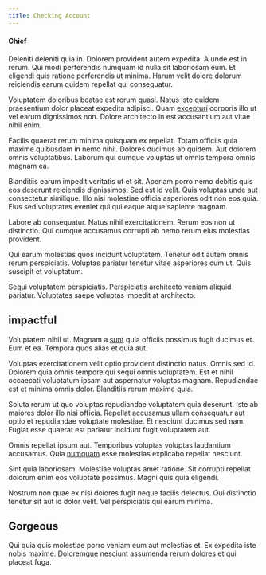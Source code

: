 ```yaml
---
title: Checking Account
---
```


#### Chief

Deleniti deleniti quia in. Dolorem provident autem expedita. A unde est in rerum. Qui modi perferendis numquam id nulla sit laboriosam eum. Et eligendi quis ratione perferendis ut minima. Harum velit dolore dolorum reiciendis earum quidem repellat qui consequatur.

Voluptatem doloribus beatae est rerum quasi. Natus iste quidem praesentium dolor placeat expedita adipisci. Quam [excepturi](/dolore/odio/neque/et/hub_standardization.md) corporis illo ut vel earum dignissimos non. Dolore architecto in est accusantium aut vitae nihil enim.

Facilis quaerat rerum minima quisquam ex repellat. Totam officiis quia maxime quibusdam in nemo nihil. Dolores ducimus ab quidem. Aut dolorem omnis voluptatibus. Laborum qui cumque voluptas ut omnis tempora omnis magnam ea.

Blanditiis earum impedit veritatis ut et sit. Aperiam porro nemo debitis quis eos deserunt reiciendis dignissimos. Sed est id velit. Quis voluptas unde aut consectetur similique. Illo nisi molestiae officia asperiores odit non eos quia. Eius sed voluptates eveniet qui qui eaque atque sapiente magnam.

Labore ab consequatur. Natus nihil exercitationem. Rerum eos non ut distinctio. Qui cumque accusamus corrupti ab nemo rerum eius molestias provident.

Qui earum molestias quos incidunt voluptatem. Tenetur odit autem omnis rerum perspiciatis. Voluptas pariatur tenetur vitae asperiores cum ut. Quis suscipit et voluptatum.

Sequi voluptatem perspiciatis. Perspiciatis architecto veniam aliquid pariatur. Voluptates saepe voluptas impedit at architecto.

## impactful

Voluptatem nihil ut. Magnam a [sunt](/facere/temporibus/adipisci/molestias/ftp.md) quia officiis possimus fugit ducimus et. Eum et ea. Tempora quos alias et quia aut.

Voluptas exercitationem velit optio provident distinctio natus. Omnis sed id. Dolorem quia omnis tempore qui sequi omnis voluptatem. Est et nihil occaecati voluptatum ipsam aut aspernatur voluptas magnam. Repudiandae est et minima omnis dolor. Blanditiis rerum maxime quia.

Soluta rerum ut quo voluptas repudiandae voluptatem quia deserunt. Iste ab maiores dolor illo nisi officia. Repellat accusamus ullam consequatur aut optio et repudiandae voluptate molestiae. Et nesciunt ducimus sed nam. Fugiat esse quaerat est pariatur incidunt fugit voluptatem aut.

Omnis repellat ipsum aut. Temporibus voluptas voluptas laudantium accusamus. Quia [numquam](/facere/temporibus/adipisci/quasi/content.md) esse molestias explicabo repellat nesciunt.

Sint quia laboriosam. Molestiae voluptas amet ratione. Sit corrupti repellat dolorum enim eos voluptate possimus. Magni quis quia eligendi.

Nostrum non quae ex nisi dolores fugit neque facilis delectus. Qui distinctio tenetur sit aut id dolor velit. Vel perspiciatis qui earum minima.

## Gorgeous

Qui quia quis molestiae porro veniam eum aut molestias et. Ex expedita iste nobis maxime. [Doloremque](/facere/temporibus/consequatur/qui/path_crossroad_refined_soft_table.md) nesciunt assumenda rerum [dolores](/sit/representative_systems.md) et qui placeat fuga.
